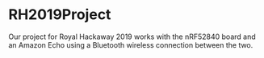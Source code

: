 # RH2019Project
Our project for Royal Hackaway 2019 works with the nRF52840 board and an Amazon Echo using a Bluetooth wireless connection between the two.
